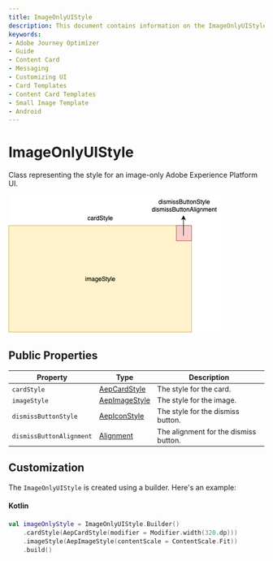 ```yaml
---
title: ImageOnlyUIStyle
description: This document contains information on the ImageOnlyUIStyle class.
keywords:
- Adobe Journey Optimizer
- Guide
- Content Card
- Messaging
- Customizing UI
- Card Templates
- Content Card Templates
- Small Image Template
- Android
---
```


# ImageOnlyUIStyle

Class representing the style for an image-only Adobe Experience Platform UI.

![Image Only Card Composeable Layout](<../../../assets/Android/image-only-card-layout.png>)

## Public Properties

| Property                 | Type                                                         | Description                                                  |
| ------------------------ | ------------------------------------------------------------ | ------------------------------------------------------------ |
| `cardStyle`              | [AepCardStyle](./aepcardstyle.md)                            | The style for the card.                                      |
| `imageStyle`             | [AepImageStyle](./aepimagestyle.md)                          | The style for the image.                                     |
| `dismissButtonStyle`     | [AepIconStyle](./aepiconstyle.md)                            | The style for the dismiss button.                            |
| `dismissButtonAlignment` | [Alignment](https://developer.android.com/reference/kotlin/androidx/compose/ui/Alignment) | The alignment for the dismiss button.                        |

## Customization

The `ImageOnlyUIStyle` is created using a builder. Here's an example:

<CodeBlock slots="heading, code" repeat="1" languages="Kotlin" />

#### Kotlin

```kotlin
val imageOnlyStyle = ImageOnlyUIStyle.Builder()
    .cardStyle(AepCardStyle(modifier = Modifier.width(320.dp)))
    .imageStyle(AepImageStyle(contentScale = ContentScale.Fit))
    .build()
```



